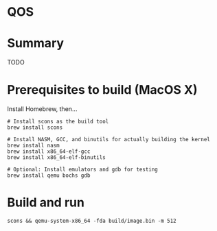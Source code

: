 # QOS

# Summary
TODO

# Prerequisites to build (MacOS X)
Install Homebrew, then...
```
# Install scons as the build tool
brew install scons

# Install NASM, GCC, and binutils for actually building the kernel
brew install nasm
brew install x86_64-elf-gcc 
brew install x86_64-elf-binutils

# Optional: Install emulators and gdb for testing
brew install qemu bochs gdb
```

# Build and run
```
scons && qemu-system-x86_64 -fda build/image.bin -m 512
```

